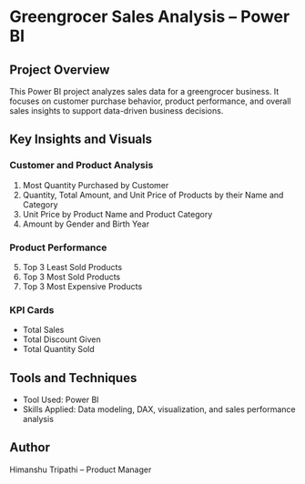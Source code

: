 # Greengrocer Sales Analysis – Power BI

## Project Overview

This Power BI project analyzes sales data for a greengrocer business.
It focuses on customer purchase behavior, product performance, and overall sales insights to support data-driven business decisions.



## Key Insights and Visuals

### Customer and Product Analysis

1. Most Quantity Purchased by Customer
2. Quantity, Total Amount, and Unit Price of Products by their Name and Category
3. Unit Price by Product Name and Product Category
4. Amount by Gender and Birth Year

### Product Performance

5. Top 3 Least Sold Products
6. Top 3 Most Sold Products
7. Top 3 Most Expensive Products

### KPI Cards

* Total Sales
* Total Discount Given
* Total Quantity Sold


## Tools and Techniques

* Tool Used: Power BI
* Skills Applied: Data modeling, DAX, visualization, and sales performance analysis



## Author

Himanshu Tripathi – Product Manager

